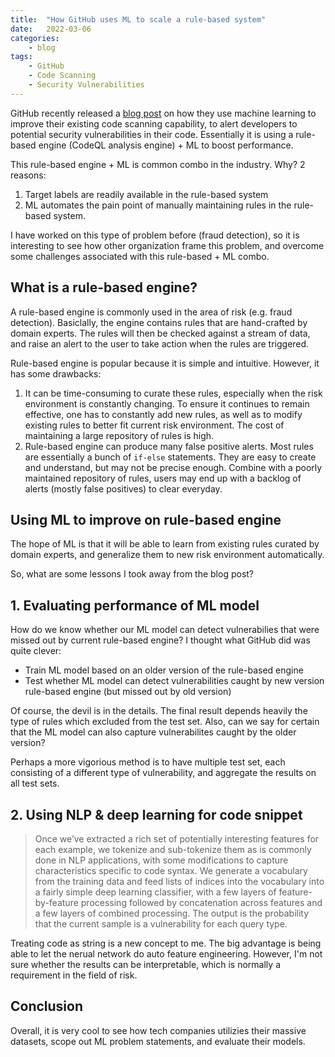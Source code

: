 ```yaml
---
title:  "How GitHub uses ML to scale a rule-based system"
date:   2022-03-06
categories:
    - blog
tags: 
    - GitHub
    - Code Scanning
    - Security Vulnerabilities
---
```


GitHub recently released a [blog post](https://github.blog/2022-02-17-leveraging-machine-learning-find-security-vulnerabilities/) on how they use machine learning to improve their existing code scanning capability, to alert developers to potential security vulnerabilities in their code. Essentially it is using a rule-based engine (CodeQL analysis engine) + ML to boost performance.

This rule-based engine + ML is common combo in the industry. Why? 2 reasons:

1. Target labels are readily available in the rule-based system
2. ML automates the pain point of manually maintaining rules in the rule-based system.

I have worked on this type of problem before (fraud detection), so it is interesting to see how other organization frame this problem, and overcome some challenges associated with this rule-based + ML combo.

## What is a rule-based engine?

A rule-based engine is commonly used in the area of risk (e.g. fraud detection). Basiclally, the engine contains rules that are hand-crafted by domain experts. The rules will then be checked against a stream of data, and raise an alert to the user to take action when the rules are triggered.

Rule-based engine is popular because it is simple and intuitive. However, it has some drawbacks:

1. It can be time-consuming to curate these rules, especially when the risk environment is constantly changing. To ensure it continues to remain effective, one has to constantly add new rules, as well as to modify existing rules to better fit current risk environment. The cost of maintaining a large repository of rules is high.
2. Rule-based engine can produce many false positive alerts. Most rules are essentially a bunch of `if-else` statements. They are easy to create and understand, but may not be precise enough. Combine with a poorly maintained repository of rules, users may end up with a backlog of alerts (mostly false positives) to clear everyday.

## Using ML to improve on rule-based engine

The hope of ML is that it will be able to learn from existing rules curated by domain experts, and generalize them to new risk environment automatically.

So, what are some lessons I took away from the blog post?

## 1. Evaluating performance of ML model

How do we know whether our ML model can detect vulnerabilies that were missed out by current rule-based engine? I thought what GitHub did was quite clever:

* Train ML model based on an older version of the rule-based engine
* Test whether ML model can detect vulnerabilities caught by new version rule-based engine (but missed out by old version)

Of course, the devil is in the details. The final result depends heavily the type of rules which excluded from the test set. Also, can we say for certain that the ML model can also capture vulnerabilites caught by the older version?

Perhaps a more vigorious method is to have multiple test set, each consisting of a different type of vulnerability, and aggregate the results on all test sets.

## 2. Using NLP & deep learning for code snippet

> Once we’ve extracted a rich set of potentially interesting features for each example, we tokenize and sub-tokenize them as is commonly done in NLP applications, with some modifications to capture characteristics specific to code syntax. We generate a vocabulary from the training data and feed lists of indices into the vocabulary into a fairly simple deep learning classifier, with a few layers of feature-by-feature processing followed by concatenation across features and a few layers of combined processing. The output is the probability that the current sample is a vulnerability for each query type.

Treating code as string is a new concept to me. The big advantage is being able to let the nerual network do auto feature engineering. However, I'm not sure whether the results can be interpretable, which is normally a requirement in the field of risk.

## Conclusion

Overall, it is very cool to see how tech companies utilizies their massive datasets, scope out ML problem statements, and evaluate their models.
